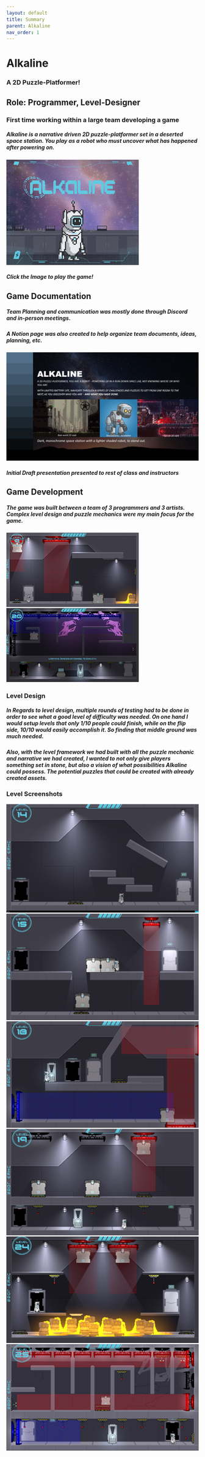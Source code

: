 ```yaml
---
layout: default
title: Summary
parent: Alkaline
nav_order: 1
---
```


# Alkaline

### A 2D Puzzle-Platformer!

## Role: **Programmer, Level-Designer**

### First time working within a large team developing a game

##### Alkaline is a narrative driven 2D puzzle-platformer set in a deserted space station. You play as a robot who must uncover what has happened after powering on.

[![Alkaline Title](./pictures/Title.jpg)](https://blkysuity-sh.itch.io/alkaline)
#### *Click the Image to play the game!*

## Game Documentation

##### Team Planning and communication was mostly done through Discord and in-person meetings.
##### A Notion page was also created to help organize team documents, ideas, planning, etc.


![Draft Image](./pictures/Draft.png)
#### *Initial Draft presentation presented to rest of class and instructors*

## Game Development
##### The game was built between a team of 3 programmers and 3 artists. Complex level design and puzzle mechanics were my main focus for the game. 
![Level1](./pictures/Level1.png) ![Level2](./pictures/Level2.png)

### Level Design
##### In Regards to level design, multiple rounds of testing had to be done in order to see what a good level of difficulty was needed. On one hand I would setup levels that only 1/10 people could finish, while on the flip side, 10/10 would easily accomplish it. So finding that middle ground was much needed. 
##### Also, with the level framework we had built with all the puzzle mechanic and narrative we had created, I wanted to not only give players something set in stone, but also a vision of what possibilities Alkaline could possess. The potential puzzles that could be created with already created assets.

### Level Screenshots
![Level3](./pictures/Level3.png) ![Level4](./pictures/Level4.png) ![Level5](./pictures/Level5.png) ![Level6](./pictures/Level6.png) ![Level7](./pictures/Level7.png) ![Level8](./pictures/Level8.png)
